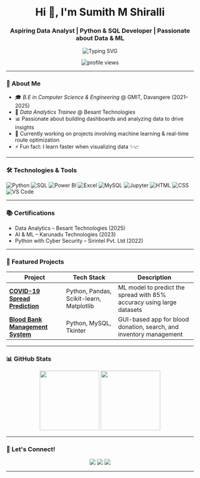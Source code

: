 <h1 align="center">Hi 👋, I'm Sumith M Shiralli</h1>
<h3 align="center">Aspiring Data Analyst | Python & SQL Developer | Passionate about Data & ML</h3>

<p align="center">
  <img src="https://readme-typing-svg.herokuapp.com?font=Fira+Code&size=24&pause=1000&center=true&vCenter=true&width=500&lines=Python+%7C+SQL+%7C+Power+BI+%7C+Excel;ML+Projects+%7C+Real-time+Dashboards;MySQL+%7C+Data+Visualization+%7C+Jupyter+Notebook;Always+Learning+%7C+Coffee+Helps+Me+Code" alt="Typing SVG" />
</p>

<p align="center">
  <img src="https://komarev.com/ghpvc/?username=Sumith-M-S&label=Profile%20views&color=0e75b6&style=flat" alt="profile views" />
</p>

---

### 🚀 About Me

- 🎓 *B.E in Computer Science & Engineering* @ GMIT, Davangere (2021–2025)  
- 💼 *Data Analytics Trainee* @ Besant Technologies  
- 📊 Passionate about building dashboards and analyzing data to drive insights  
- 🤖 Currently working on projects involving machine learning & real-time route optimization  
- ⚡ Fun fact: I learn faster when visualizing data ✨📈

---

### 🛠 Technologies & Tools

![Python](https://img.shields.io/badge/-Python-3776AB?style=for-the-badge&logo=python&logoColor=white)
![SQL](https://img.shields.io/badge/-SQL-003B57?style=for-the-badge&logo=sqlite&logoColor=white)
![Power BI](https://img.shields.io/badge/-PowerBI-F2C811?style=for-the-badge&logo=powerbi&logoColor=black)
![Excel](https://img.shields.io/badge/-Excel-217346?style=for-the-badge&logo=microsoft-excel&logoColor=white)
![MySQL](https://img.shields.io/badge/-MySQL-005C84?style=for-the-badge&logo=mysql&logoColor=white)
![Jupyter](https://img.shields.io/badge/-Jupyter-F37626?style=for-the-badge&logo=jupyter&logoColor=white)
![HTML](https://img.shields.io/badge/-HTML-E34F26?style=for-the-badge&logo=html5&logoColor=white)
![CSS](https://img.shields.io/badge/-CSS-1572B6?style=for-the-badge&logo=css3&logoColor=white)
![VS Code](https://img.shields.io/badge/-VSCode-007ACC?style=for-the-badge&logo=visual-studio-code&logoColor=white)

---

### 📚 Certifications

- Data Analytics – Besant Technologies (2025)  
- AI & ML – Karunadu Technologies (2023)  
- Python with Cyber Security – Sirintel Pvt. Ltd (2022)

---

### 🚀 Featured Projects

| Project | Tech Stack | Description |
|--------|------------|-------------|
| [**COVID-19 Spread Prediction**](https://github.com/Sumith-M-S/Computational-tracking-and-estimating-of-covid-19-dynamic-broadcast-based-on-machine-learning) | Python, Pandas, Scikit-learn, Matplotlib | ML model to predict the spread with 85% accuracy using large datasets |
| [**Blood Bank Management System**](https://github.com/Sumith-M-S/Blood-Bank-Management-System) | Python, MySQL, Tkinter | GUI-based app for blood donation, search, and inventory management |

---

### 📊 GitHub Stats

<p align="center">
  <img src="https://github-readme-stats.vercel.app/api?username=Sumith-M-S&show_icons=true&theme=radical" height="160" />
  <img src="https://github-readme-stats.vercel.app/api/top-langs/?username=Sumith-M-S&layout=compact&theme=radical" height="160" />
</p>

---

### 🤝 Let's Connect!

<p align="center">
  <a href="https://linkedin.com/in/sumith-shiralli-2a6a572a3"><img src="https://img.shields.io/badge/-LinkedIn-blue?style=for-the-badge&logo=linkedin&logoColor=white" /></a>
  <a href="mailto:sumithshiralli0051@gmail.com"><img src="https://img.shields.io/badge/-sumithshiralli0051@gmail.com-D14836?style=for-the-badge&logo=gmail&logoColor=white" /></a>
  <a href="https://github.com/Sumith-M-S"><img src="https://img.shields.io/badge/-GitHub-181717?style=for-the-badge&logo=github&logoColor=white" /></a>
</p>

---
